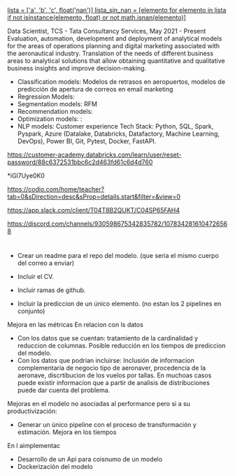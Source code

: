 [lista = ['a', 'b', 'c', float('nan')]
lista_sin_nan = [elemento for elemento in lista if not isinstance(elemento, float) or not math.isnan(elemento)]](https://wearecommunity.io/communities/techtalksbyepam/videos)



Data Scientist, TCS - Tata Consultancy Services, May 2021 - Present
Evaluation, automation, development and deployment of analytical models for the areas of operations planning and digital marketing associated with the aeronautical industry. Translation of the needs of different business areas to analytical solutions that allow obtaining quantitative and qualitative business insights and improve decision-making.
- Classification models: Modelos de retrasos en aeropuertos, modelos de predicción de apertura de correos en email marketing
- Regression Models:
- Segmentation models: RFM 
- Recommendation models:
- Optimization models: : 
- NLP models: Customer experience
 Tech Stack: Python, SQL, Spark, Pyspark, Azure (Datalake, Databricks, Datafactory, Machine Learning, DevOps), Power BI, Git, Pytest, Docker, FastAPI.

https://customer-academy.databricks.com/learn/user/reset-password/88c6372531bbc6c2d463fd61c6d4d760









*iGl7Uye0K0

https://codio.com/home/teacher?tab=0&sDirection=desc&sProp=details.start&filter=&view=0

https://app.slack.com/client/T04T8B2QUKT/C04SP65FAH4

https://discord.com/channels/930598675342835782/1078342816104726568

# 

- Crear un readme para el repo del modelo. (que seria el mismo cuerpo del correo a enviar)
- Incluir el CV.
- Incluir ramas de github.

- Incluir la prediccion de un único elemento. (no estan los 2 pipelines en conjunto)





Mejora en las métricas
En relacion con ls datos
- Con los datos que se cuentan: tratamiento de la cardinalidad y reduccion de columnas. Posible reducción en los tiempos de prediccion del modelo.
- Con los datos que podrian incluirse: Inclusión de informacion complementaria de negocio tipo de aeronaver, procedencia de la aeronave, discrtibucion de los vuelos por tallas. En muchoas casos puede existir informacíon que a partir de analisis de distribuciones puede dar cuenta del problema.

Mejoras en el modelo no asociadas al performance pero si a su productivización: 
- Generar un único pipeline con el proceso de transformación y estimación.
Mejora en los tiempos


En l aimplementac
- Desarrollo de un Api para coisnumo de un modelo
- Dockerización del modelo
